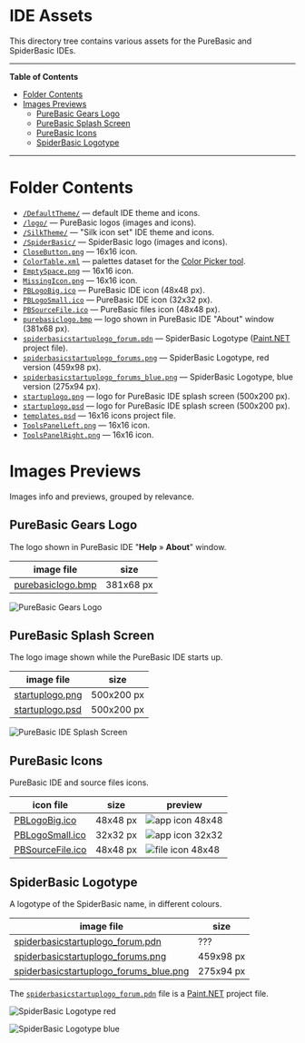 # IDE Assets

This directory tree contains various assets for the PureBasic and SpiderBasic IDEs.


-----

**Table of Contents**

<!-- MarkdownTOC autolink="true" bracket="round" autoanchor="false" lowercase="only_ascii" uri_encoding="true" levels="1,2,3" -->

- [Folder Contents](#folder-contents)
- [Images Previews](#images-previews)
    - [PureBasic Gears Logo](#purebasic-gears-logo)
    - [PureBasic Splash Screen](#purebasic-splash-screen)
    - [PureBasic Icons](#purebasic-icons)
    - [SpiderBasic Logotype](#spiderbasic-logotype)

<!-- /MarkdownTOC -->

-----

# Folder Contents

- [`/DefaultTheme/`](./DefaultTheme/) — default IDE theme and icons.
- [`/logo/`](./logo/) — PureBasic logos (images and icons).
- [`/SilkTheme/`](./SilkTheme/) — "Silk icon set" IDE theme and icons.
- [`/SpiderBasic/`](./SpiderBasic/) — SpiderBasic logo (images and icons).
- [`CloseButton.png`](./CloseButton.png) — 16x16 icon.
- [`ColorTable.xml`](./ColorTable.xml) — palettes dataset for the [Color Picker tool].
- [`EmptySpace.png`](./EmptySpace.png) — 16x16 icon.
- [`MissingIcon.png`](./MissingIcon.png) — 16x16 icon.
- [`PBLogoBig.ico`][PBLogoBig.ico] — PureBasic IDE icon (48x48 px).
- [`PBLogoSmall.ico`][PBLogoSmall.ico] — PureBasic IDE icon (32x32 px).
- [`PBSourceFile.ico`][PBSourceFile.ico] — PureBasic files icon (48x48 px).
- [`purebasiclogo.bmp`][purebasiclogo.bmp] — logo shown in PureBasic IDE "About" window (381x68 px).
- [`spiderbasicstartuplogo_forum.pdn`][spiderbasicstartuplogo_forum.pdn] — SpiderBasic Logotype ([Paint.NET] project file).
- [`spiderbasicstartuplogo_forums.png`][spiderbasicstartuplogo_forums.png] — SpiderBasic Logotype, red version (459x98 px).
- [`spiderbasicstartuplogo_forums_blue.png`][spiderbasicstartuplogo_forums_blue.png] — SpiderBasic Logotype, blue version (275x94 px).
- [`startuplogo.png`][startuplogo.png] — logo for PureBasic IDE splash screen (500x200 px).
- [`startuplogo.psd`][startuplogo.psd] — logo for PureBasic IDE splash screen (500x200 px).
- [`templates.psd`](./templates.psd) — 16x16 icons project file.
- [`ToolsPanelLeft.png`](./ToolsPanelLeft.png) — 16x16 icon.
- [`ToolsPanelRight.png`](./ToolsPanelRight.png) — 16x16 icon.

# Images Previews

Images info and previews, grouped by relevance.

## PureBasic Gears Logo

The logo shown in PureBasic IDE "__Help__ » __About__" window.

|      image file     |    size   |
|---------------------|-----------|
| [purebasiclogo.bmp] | 381x68 px |

![PureBasic Gears Logo][purebasiclogo.bmp]


## PureBasic Splash Screen

The logo image shown while the PureBasic IDE starts up.

|     image file    |    size    |
|-------------------|------------|
| [startuplogo.png] | 500x200 px |
| [startuplogo.psd] | 500x200 px |


![PureBasic IDE Splash Screen][startuplogo.png]

## PureBasic Icons

PureBasic IDE and source files icons.


|     icon file      |   size   |                preview                 |
|--------------------|----------|----------------------------------------|
| [PBLogoBig.ico]    | 48x48 px | ![app icon 48x48](./PBLogoBig.ico)     |
| [PBLogoSmall.ico]  | 32x32 px | ![app icon 32x32](./PBLogoSmall.ico)   |
| [PBSourceFile.ico] | 48x48 px | ![file icon 48x48](./PBSourceFile.ico) |

## SpiderBasic Logotype

A logotype of the SpiderBasic name, in different colours.

|                image file                |    size   |
|------------------------------------------|-----------|
| [spiderbasicstartuplogo_forum.pdn]       | ???       |
| [spiderbasicstartuplogo_forums.png]      | 459x98 px |
| [spiderbasicstartuplogo_forums_blue.png] | 275x94 px |

The [`spiderbasicstartuplogo_forum.pdn`][spiderbasicstartuplogo_forum.pdn] file is a [Paint.NET] project file.


![SpiderBasic Logotype red][spiderbasicstartuplogo_forums.png]

![SpiderBasic Logotype blue][spiderbasicstartuplogo_forums_blue.png]


<!-----------------------------------------------------------------------------
                               REFERENCE LINKS
------------------------------------------------------------------------------>

<!-- 3rd party apps -->

[Paint.NET]: https://www.getpaint.net/ "Visit the website of Paint.NET, a free image editor for Windows "

<!-- PB Docs -->

[Color Picker tool]: https://www.purebasic.com/documentation/reference/ide_tools.html "See PureBasic online documentation on the IDE built-in tools"

<!-- image files ------------------------------------------------------------->

<!-- PureBasic Gears Logo -->

[purebasiclogo.bmp]: ./purebasiclogo.bmp "Logo shown in PureBasic IDE 'About' window: 381x68 px"

<!-- PureBasic Splash Screen -->

[startuplogo.png]: ./startuplogo.png "PureBasic IDE splash screen: 500x200 px"
[startuplogo.psd]: ./startuplogo.psd

<!-- PureBasic Icons -->

[PBLogoBig.ico]: ./PBLogoBig.ico "PureBasic IDE icon, big: 48x48 px"
[PBLogoSmall.ico]: ./PBLogoSmall.ico "PureBasic IDE icon, small: 32x32 px"
[PBSourceFile.ico]: ./PBSourceFile.ico "PureBasic files icon: 48x48 px"

<!-- SpiderBasic Logotype -->

[spiderbasicstartuplogo_forum.pdn]: ./spiderbasicstartuplogo_forum.pdn "SpiderBasic Logotype, Paint.NET project file"
[spiderbasicstartuplogo_forums.png]: ./spiderbasicstartuplogo_forums.png "SpiderBasic Logotype, red version: 459x98 px"
[spiderbasicstartuplogo_forums_blue.png]: ./spiderbasicstartuplogo_forums_blue.png "SpiderBasic Logotype, blue version: 275x94 px"

<!-- EOF -->

